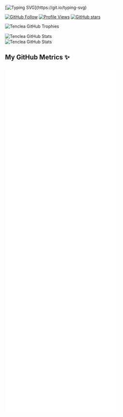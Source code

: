 [![Typing SVG](https://readme-typing-svg.herokuapp.com?width=500&lines=Hi+there+!+%3AD;I'm+Tenclea;Welcome+to+my+profile+!;I'm+a+tech+enthusiast+from+France;and+I'm+always+learning+new+things+!)](https://git.io/typing-svg)

<!-- Badges -->
[![GitHub Follow](https://img.shields.io/github/followers/Tenclea?color=blue&label=GitHub%20Followers&logo=github&logoColor=black)](https://github.com/Tenclea?tab=followers)
[![Profile Views](https://komarev.com/ghpvc/?username=tenclea)](https://github.com/Tenclea)
[![GitHub stars](https://img.shields.io/github/stars/tenclea)](https://github.com/Tenclea)

<!-- Trophies -->
<img alt="Tenclea GitHub Trophies" src="https://github-profile-trophy.vercel.app/?username=Tenclea&rank=-SECRET,-C&row=1&margin-w=10&theme=discord&no-frame=true">

<!-- Stats -->
<p>
<img align="center" alt="Tenclea GitHub Stats" src="https://github-readme-stats-sakujes.vercel.app/api?username=Tenclea&include_all_commits=true&show_icons=true&hide_border=true&hide_title=false&count_private=true&theme=dark">
<br/>
<img align="center" alt="Tenclea GitHub Stats" src="https://github-readme-streak-stats.herokuapp.com/?user=Tenclea&theme=dark&hide_border=true">
</p>

<!-- Metrics -->
<h2> My GitHub Metrics ✨ <h2/>
<img src="assets/github-metrics.svg" alt="Metrics" width="75%">
